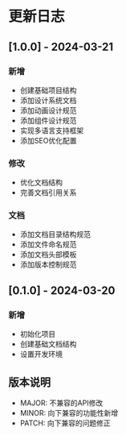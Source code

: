 # 更新日志

## [1.0.0] - 2024-03-21

### 新增

- 创建基础项目结构
- 添加设计系统文档
- 添加动画设计规范
- 添加组件设计规范
- 实现多语言支持框架
- 添加SEO优化配置

### 修改

- 优化文档结构
- 完善文档引用关系

### 文档

- 添加文档目录结构规范
- 添加文件命名规范
- 添加文档头部模板
- 添加版本控制规范

## [0.1.0] - 2024-03-20

### 新增

- 初始化项目
- 创建基础文档结构
- 设置开发环境

## 版本说明

- MAJOR: 不兼容的API修改
- MINOR: 向下兼容的功能性新增
- PATCH: 向下兼容的问题修正
